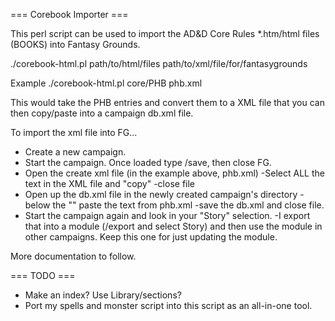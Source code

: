 === Corebook Importer ===

This perl script can be used to import the AD&D Core Rules *.htm/html files (BOOKS) into Fantasy Grounds.

./corebook-html.pl path/to/html/files path/to/xml/file/for/fantasygrounds

Example
./corebook-html.pl core/PHB phb.xml

This would take the PHB entries and convert them to a XML file that you can then copy/paste into a campaign db.xml file. 

To import the xml file into FG...

* Create a new campaign. 
* Start the campaign. Once loaded type /save, then close FG.
* Open the create xml file (in the example above, phb.xml)
  -Select ALL the text in the XML file and "copy"
  -close file
* Open up the db.xml file in the newly created campaign's directory
  -below the "</calendar>" paste the text from phb.xml
  -save the db.xml and close file.
* Start the campaign again and look in your "Story" selection.
  -I export that into a module (/export and select Story) and then use the module in other campaigns. Keep this one for just updating the module.  
 
More documentation to follow.

=== TODO ===

* Make an index? Use Library/sections?
* Port my spells and monster script into this script as an all-in-one tool.